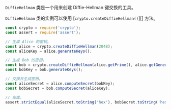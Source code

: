 <!-- YAML
added: v0.5.0
-->

`DiffieHellman` 类是一个用来创建 Diffie-Hellman 键交换的工具。

`DiffieHellman` 类的实例可以使用 [`crypto.createDiffieHellman()`][] 方法。

```js
const crypto = require('crypto');
const assert = require('assert');

// 生成 Alice 的密钥。
const alice = crypto.createDiffieHellman(2048);
const aliceKey = alice.generateKeys();

// 生成 Bob 的密钥。
const bob = crypto.createDiffieHellman(alice.getPrime(), alice.getGenerator());
const bobKey = bob.generateKeys();

// 交换并生成密钥。
const aliceSecret = alice.computeSecret(bobKey);
const bobSecret = bob.computeSecret(aliceKey);

// 完成。
assert.strictEqual(aliceSecret.toString('hex'), bobSecret.toString('hex'));
```


